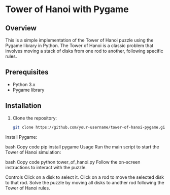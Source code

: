 # Tower of Hanoi with Pygame

## Overview

This is a simple implementation of the Tower of Hanoi puzzle using the Pygame library in Python. The Tower of Hanoi is a classic problem that involves moving a stack of disks from one rod to another, following specific rules.

## Prerequisites

- Python 3.x
- Pygame library

## Installation

1. Clone the repository:

   ```bash
   git clone https://github.com/your-username/tower-of-hanoi-pygame.git
Install Pygame:

bash
Copy code
pip install pygame
Usage
Run the main script to start the Tower of Hanoi simulation:

bash
Copy code
python tower_of_hanoi.py
Follow the on-screen instructions to interact with the puzzle.

Controls
Click on a disk to select it.
Click on a rod to move the selected disk to that rod.
Solve the puzzle by moving all disks to another rod following the Tower of Hanoi rules.
